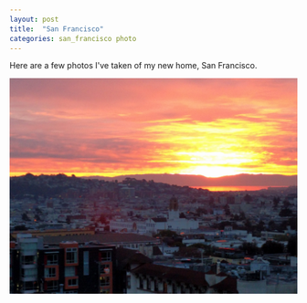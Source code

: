 ```yaml
---
layout: post
title:  "San Francisco"
categories: san_francisco photo
---
```


Here are a few photos I've taken of my new home, San Francisco.

![alt text](assets/img/san_francisco/sf1.jpg "Logo Title Text 1")